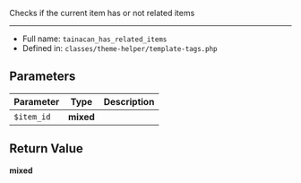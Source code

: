 
Checks if the current item has or not related items

***

* Full name: `tainacan_has_related_items`
* Defined in: `classes/theme-helper/template-tags.php`

## Parameters

| Parameter  | Type      | Description |
|------------|-----------|-------------|
| `$item_id` | **mixed** |             |

## Return Value

**mixed**

